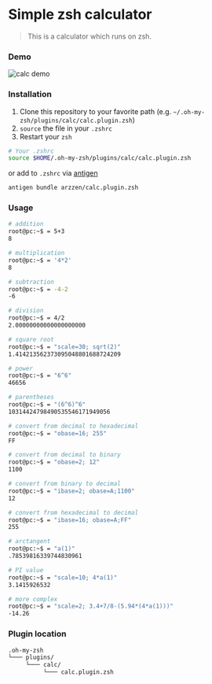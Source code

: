 # Simple zsh calculator
> This is a calculator which runs on zsh.

### Demo

![calc demo](https://cloud.githubusercontent.com/assets/6382002/13583451/b1e44d30-e4b1-11e5-9efa-804f397c1181.gif)


### Installation

1. Clone this repository to your favorite path (e.g. `~/.oh-my-zsh/plugins/calc/calc.plugin.zsh`)
2. `source` the file in your `.zshrc`
3. Restart your `zsh`

```sh
# Your .zshrc
source $HOME/.oh-my-zsh/plugins/calc/calc.plugin.zsh
```

or add to `.zshrc` via [antigen](http://antigen.sharats.me/)
```sh
antigen bundle arzzen/calc.plugin.zsh
```

### Usage
```bash
# addition
root@pc:~$ = 5+3                                                
8

# multiplication
root@pc:~$ = '4*2'
8

# subtraction
root@pc:~$ = -4-2
-6

# division
root@pc:~$ = 4/2
2.00000000000000000000

# square root 
root@pc:~$ = "scale=30; sqrt(2)"
1.414213562373095048801688724209

# power
root@pc:~$ = "6^6"
46656

# parentheses
root@pc:~$ = "(6^6)^6"
10314424798490535546171949056

# convert from decimal to hexadecimal 
root@pc:~$ = "obase=16; 255"
FF

# convert from decimal to binary 
root@pc:~$ = "obase=2; 12"
1100

# convert from binary to decimal 
root@pc:~$ = "ibase=2; obase=A;1100"
12

# convert from hexadecimal to decimal 
root@pc:~$ = "ibase=16; obase=A;FF"
255

# arctangent
root@pc:~$ = "a(1)"
.78539816339744830961

# PI value
root@pc:~$ = "scale=10; 4*a(1)"
3.1415926532

# more complex
root@pc:~$ = "scale=2; 3.4+7/8-(5.94*(4*a(1)))"
-14.26
```

### Plugin location 

```bash
.oh-my-zsh
└─── plugins/
     └─── calc/
          └─── calc.plugin.zsh
```
